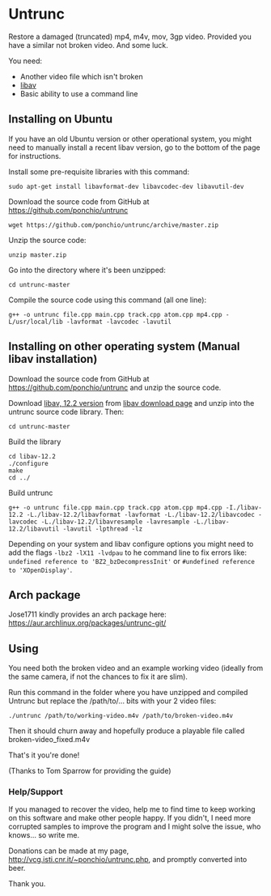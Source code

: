 Untrunc
=======

Restore a damaged (truncated) mp4, m4v, mov, 3gp video. Provided you have a similar not broken video. And some luck.

You need:

* Another video file which isn't broken
* [libav](https://libav.org/)
* Basic ability to use a command line

## Installing on Ubuntu

If you have an old Ubuntu version or other operational system, you might need to manually install a recent libav version, go to the bottom of the page for instructions.

Install some pre-requisite libraries with this command:

    sudo apt-get install libavformat-dev libavcodec-dev libavutil-dev

Download the source code from GitHub at https://github.com/ponchio/untrunc

    wget https://github.com/ponchio/untrunc/archive/master.zip

Unzip the source code:

    unzip master.zip

Go into the directory where it's been unzipped:

    cd untrunc-master

Compile the source code using this command (all one line):

    g++ -o untrunc file.cpp main.cpp track.cpp atom.cpp mp4.cpp -L/usr/local/lib -lavformat -lavcodec -lavutil


## Installing on other operating system (Manual libav installation)

Download the source code from GitHub at https://github.com/ponchio/untrunc and unzip the source code.
    
Download [libav, 12.2 version](http://libav.org/releases/libav-12.2.tar.xz) from [libav download page](http://libav.org/download.html) and unzip into the untrunc source code library. Then:

    cd untrunc-master

Build the library

    cd libav-12.2
    ./configure
    make
    cd ../

Build untrunc

    g++ -o untrunc file.cpp main.cpp track.cpp atom.cpp mp4.cpp -I./libav-12.2 -L./libav-12.2/libavformat -lavformat -L./libav-12.2/libavcodec -lavcodec -L./libav-12.2/libavresample -lavresample -L./libav-12.2/libavutil -lavutil -lpthread -lz

Depending on your system and libav configure options you might need to add the flags `-lbz2 -lX11 -lvdpau` to he command line to fix errors like: `undefined reference to 'BZ2_bzDecompressInit'` or `#undefined reference to 'XOpenDisplay'`.

## Arch package

Jose1711 kindly provides an arch package here: https://aur.archlinux.org/packages/untrunc-git/

## Using

You need both the broken video and an example working video (ideally from the same camera, if not the chances to fix it are slim).

Run this command in the folder where you have unzipped and compiled Untrunc but replace the /path/to/... bits with your 2 video files:

    ./untrunc /path/to/working-video.m4v /path/to/broken-video.m4v

Then it should churn away and hopefully produce a playable file called broken-video_fixed.m4v

That's it you're done!

(Thanks to Tom Sparrow for providing the guide)


### Help/Support

If you managed to recover the video, help me to find time to keep working on this software and make other people happy.
If you didn't, I need more corrupted samples to improve the program and I might solve the issue, who knows... so write me.

Donations can be made at my page, http://vcg.isti.cnr.it/~ponchio/untrunc.php, and promptly converted into beer.

Thank you.

